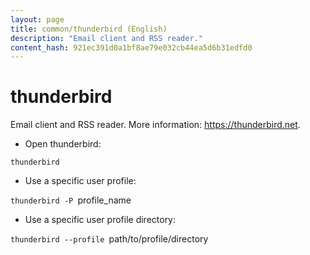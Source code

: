 ```yaml
---
layout: page
title: common/thunderbird (English)
description: "Email client and RSS reader."
content_hash: 921ec391d0a1bf8ae79e032cb44ea5d6b31edfd0
---
```

# thunderbird

Email client and RSS reader.
More information: <https://thunderbird.net>.

- Open thunderbird:

`thunderbird`

- Use a specific user profile:

`thunderbird -P `<span class="tldr-var badge badge-pill bg-dark-lm bg-white-dm text-white-lm text-dark-dm font-weight-bold">profile_name</span>

- Use a specific user profile directory:

`thunderbird --profile `<span class="tldr-var badge badge-pill bg-dark-lm bg-white-dm text-white-lm text-dark-dm font-weight-bold">path/to/profile/directory</span>
